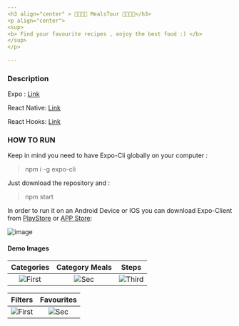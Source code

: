 ```yaml
---
<h3 align="center" > 🍤🍨🍇🍷 MealsTour 🍷🍇🍨🍤</h3>
<p align="center"> 
<sup>
<b> Find your favourite recipes , enjoy the best food :) </b>   
</sup>    
</p>    
       
---       
```

        
### Description       
 
Expo : [Link](https://docs.expo.io/guides/)    

React Native: [Link](https://reactnative.dev/docs/getting-started)

React Hooks: [Link](https://reactjs.org/docs/hooks-reference.html)

### HOW TO RUN

Keep in mind you need to have Expo-Cli globally on your computer : 

>npm i -g expo-cli

Just download the repository and :   

>npm start

In order to run it on an Android Device or IOS you can download Expo-Client from [PlayStore](https://play.google.com/store/apps/details?id=host.exp.exponent&hl=en) or [APP Store](https://apps.apple.com/us/app/expo-client/id982107779):

![image](https://user-images.githubusercontent.com/20374208/82951086-34136180-9faf-11ea-8ca4-d5ddbe2bc029.png)

#### Demo Images

| Categories | Category Meals | Steps
|:-:|:-:|:-:|
| ![First](https://user-images.githubusercontent.com/20374208/89298669-488a6f00-d66e-11ea-8a3b-174448449180.jpg) | ![Sec](https://user-images.githubusercontent.com/20374208/89298684-50e2aa00-d66e-11ea-8b41-2649cf46a483.jpg) | ![Third](https://user-images.githubusercontent.com/20374208/89298678-4e805000-d66e-11ea-91c3-0cc5557479bd.jpg) |


| Filters | Favourites |
|:-:|:-:|
| ![First](https://user-images.githubusercontent.com/20374208/89298652-41fbf780-d66e-11ea-8796-44981323dd52.jpg) | ![Sec](https://user-images.githubusercontent.com/20374208/89298655-432d2480-d66e-11ea-9757-e8a0b021ef4a.jpg) | 
